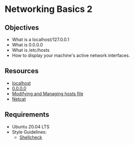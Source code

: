 # Networking Basics 2
## Objectives
- What is a localhost/127.0.0.1
- What is 0.0.0.0
- What is /etc/hosts
- How to display your machine's active network interfaces.

## Resources
- [localhost](https://en.wikipedia.org/wiki/Localhost)
- [0.0.0.0](https://en.wikipedia.org/wiki/0.0.0.0)
- [Modifying and Managing hosts file](https://www.makeuseof.com/tag/modify-manage-hosts-file-linux/)
- [Netcat](https://www.thegeekstuff.com/2012/04/nc-command-examples/)

## Requirements
- Ubuntu 20.04 LTS
- Style Guidelines:
    - [Shellcheck](https://github.com/koalaman/shellcheck)
